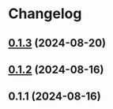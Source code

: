 # Changelog

## [0.1.3](https://github.com/regenrek/zunder-ui/compare/v0.1.2...v0.1.3) (2024-08-20)

## [0.1.2](https://github.com/regenrek/zunder-ui/compare/v0.1.1...v0.1.2) (2024-08-16)

## 0.1.1 (2024-08-16)
